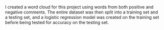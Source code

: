 I created a word cloud for this project using words from both positive and negative comments. The entire dataset was then split into a training set and a testing set, and a logistic regression model was created on the training set before being tested for accuracy on the testing set.
